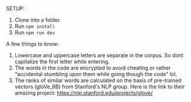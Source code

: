 SETUP:

1) Clone into a folder.
2) Run `npm install`
3) Run `npm run dev`

A few things to know:

1) Lowercase and uppercase letters are separate in the corpus. So dont capitalize the first letter while entering.
2) The words in the code are encrypted to avoid cheating or rather "accidental stumbling upon them while going though the code" lol.
3) The ranks of similar words are calculated on the basis of pre-trained vectors (gloVe_6B) from Stanford's NLP group. Here is the link to their amazing project: https://nlp.stanford.edu/projects/glove/ 

